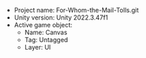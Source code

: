 <!-- UNITY CODE ASSIST INSTRUCTIONS START -->
- Project name: For-Whom-the-Mail-Tolls.git
- Unity version: Unity 2022.3.47f1
- Active game object:
  - Name: Canvas
  - Tag: Untagged
  - Layer: UI
<!-- UNITY CODE ASSIST INSTRUCTIONS END -->